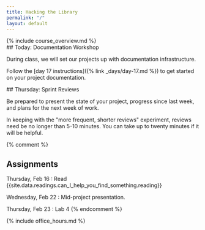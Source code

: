```yaml
---
title: Hacking the Library
permalink: "/"
layout: default
---
```


<div class="jumbotron" markdown="1">
  {% include course_overview.md %}
</div>

<div class="row">

<div class="col-lg-4" markdown="1">
## Today: Documentation Workshop

During class, we will set our projects up with documentation infrastructure.

Follow the [day 17 instructions]({% link _days/day-17.md %}) to get started on your project documentation.

</div>

<div class="col-lg-4" markdown="1">
## Thursday: Sprint Reviews

Be prepared to present the state of your project, progress since last week, and plans for the next week of work.

In keeping with the "more frequent, shorter reviews" experiment, reviews need be no longer than 5-10 minutes. You can take up to twenty minutes if it will be helpful.

{% comment %}
## Assignments

Thursday, Feb 16
: Read {{site.data.readings.can_I_help_you_find_something.reading}}

Wednesday, Feb 22
: Mid-project presentation.

Thursday, Feb 23
: Lab 4
{% endcomment %}
</div>

<div class="col-lg-4" markdown="1">
{% include office_hours.md %}
</div>

</div>
